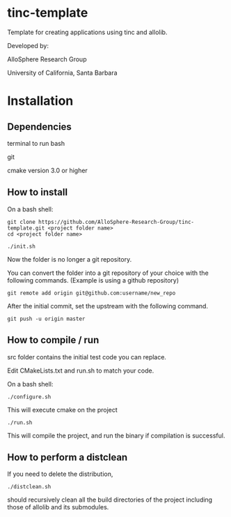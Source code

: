# tinc-template
Template for creating applications using tinc and allolib.

Developed by:

AlloSphere Research Group

University of California, Santa Barbara

# Installation

## Dependencies

terminal to run bash

git

cmake version 3.0 or higher

## How to install
On a bash shell:

    git clone https://github.com/AlloSphere-Research-Group/tinc-template.git <project folder name>
    cd <project folder name>

    ./init.sh

Now the folder is no longer a git repository.

You can convert the folder into a git repository of your choice with the following commands. (Example is using a github repository)
        
    git remote add origin git@github.com:username/new_repo

After the initial commit, set the upstream with the following command.

    git push -u origin master

## How to compile / run
src folder contains the initial test code you can replace.

Edit CMakeLists.txt and run.sh to match your code.

On a bash shell:

    ./configure.sh

This will execute cmake on the project

    ./run.sh

This will compile the project, and run the binary if compilation is successful.

## How to perform a distclean
If you need to delete the distribution,

    ./distclean.sh

should recursively clean all the build directories of the project including those of allolib and its submodules.
